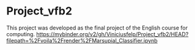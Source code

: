 # Project_vfb2
This project was developed as the final project of the English course for computing.
https://mybinder.org/v2/gh/Viniciusfelp/Project_vfb2/HEAD?filepath=%2Fvoila%2Frender%2FMarsupial_Classifier.ipynb
